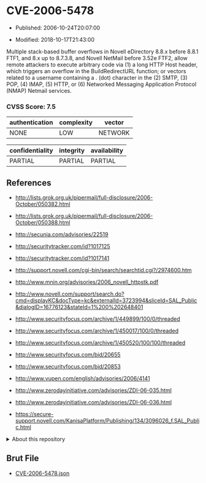 # CVE-2006-5478

- Published: 2006-10-24T20:07:00

- Modified: 2018-10-17T21:43:00

Multiple stack-based buffer overflows in Novell eDirectory 8.8.x before 8.8.1 FTF1, and 8.x up to 8.7.3.8, and Novell NetMail before 3.52e FTF2, allow remote attackers to execute arbitrary code via (1) a long HTTP Host header, which triggers an overflow in the BuildRedirectURL function; or vectors related to a username containing a . (dot) character in the (2) SMTP, (3) POP, (4) IMAP, (5) HTTP, or (6) Networked Messaging Application Protocol (NMAP) Netmail services.

### CVSS Score: **7.5**

| authentication | complexity | vector |
| --- | --- | --- |
| NONE | LOW | NETWORK |

| confidentiality | integrity | availability |
| --- | --- | --- |
| PARTIAL | PARTIAL | PARTIAL |

## References

* http://lists.grok.org.uk/pipermail/full-disclosure/2006-October/050382.html

* http://lists.grok.org.uk/pipermail/full-disclosure/2006-October/050388.html

* http://secunia.com/advisories/22519

* http://securitytracker.com/id?1017125

* http://securitytracker.com/id?1017141

* http://support.novell.com/cgi-bin/search/searchtid.cgi?/2974600.htm

* http://www.mnin.org/advisories/2006_novell_httpstk.pdf

* http://www.novell.com/support/search.do?cmd=displayKC&docType=kc&externalId=3723994&sliceId=SAL_Public&dialogID=16776123&stateId=1%200%202648401

* http://www.securityfocus.com/archive/1/449899/100/0/threaded

* http://www.securityfocus.com/archive/1/450017/100/0/threaded

* http://www.securityfocus.com/archive/1/450520/100/100/threaded

* http://www.securityfocus.com/bid/20655

* http://www.securityfocus.com/bid/20853

* http://www.vupen.com/english/advisories/2006/4141

* http://www.zerodayinitiative.com/advisories/ZDI-06-035.html

* http://www.zerodayinitiative.com/advisories/ZDI-06-036.html

* https://secure-support.novell.com/KanisaPlatform/Publishing/134/3096026_f.SAL_Public.html

<details>
<summary>About this repository</summary> 

  This repository is part of the project [Live Hack CVE](https://github.com/Live-Hack-CVE). Main website can be found [www.live-hack.org](https://www.live-hack.org) 
  
  Made by [Sn0wAlice](https://github.com/Sn0wAlice) for the people that care about security and need to have a feed of the latest CVEs. Hope you enjoy it, don't forget to star the repo and follow me on [Twitter](https://twitter.com/Sn0wAlice) and [Github](https://github.com/Sn0wAlice). And that is my [personnal website](https://www.alice-snow.me/)

  - [Home Page](https://github.com/Live-Hack-CVE)
  - [Framework](https://github.com/Live-Hack-CVE/cve-framework)
  - [CVE database](https://github.com/Live-Hack-CVE/full_database)
  - [Changelog](https://github.com/Live-Hack-CVE/Changelog)
</details>

## Brut File

* [CVE-2006-5478.json](https://raw.githubusercontent.com/Live-Hack-CVE/full_database/main/cves/2006/CVE-2006-5478.json)

